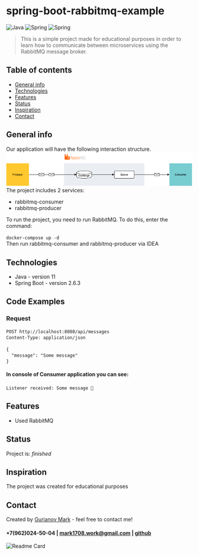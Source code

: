 # spring-boot-rabbitmq-example
![Java](https://img.shields.io/badge/-Java-0a0a0a?style=for-the-badge&logo=Java) ![Spring](https://img.shields.io/badge/-Spring-0a0a0a?style=for-the-badge&logo=Spring) 
![Spring](https://img.shields.io/badge/-RabbitMQ-0a0a0a?style=for-the-badge&logo=rabbitmq)
<br/>

>This is a simple project made for educational purposes in order to learn how to communicate between microservices using the RabbitMQ message broker.

## Table of contents
* [General info](#general-info)
* [Technologies](#technologies)
* [Features](#features)
* [Status](#status)
* [Inspiration](#inspiration)
* [Contact](#contact)

## General info
Our application will have the following interaction structure.
<br/>
![architecture](https://github.com/Mark1708/spring-boot-rabbitmq-example/blob/main/assets/rabbitmq.png?raw=true)
<br/>
The project includes 2 services:
* rabbitmq-consumer
* rabbitmq-producer


To run the project, you need to run RabbitMQ. To do this, enter the command:

  `docker-compose up -d`
<br/>
Then run rabbitmq-consumer and rabbitmq-producer via IDEA
<br/>

## Technologies
* Java - version 11
* Spring Boot - version 2.6.3

## Code Examples
### Request
```
POST http://localhost:8080/api/messages
Content-Type: application/json

{
  "message": "Some message"
}
```
#### In console of Consumer application you can see:
`Listener received: Some message 🎉`

## Features
* Used RabbitMQ

## Status
Project is: _finished_

## Inspiration
The project was created for educational purposes

## Contact
Created by [Gurianov Mark](https://mark1708.github.io/) - feel free to contact me!
#### +7(962)024-50-04 | mark1708.work@gmail.com | [github](http://github.com/Mark1708)

![Readme Card](https://github-readme-stats.vercel.app/api/pin/?username=mark1708&repo=spring-boot-rabbitmq-example&theme=chartreuse-dark&show_icons=true)
